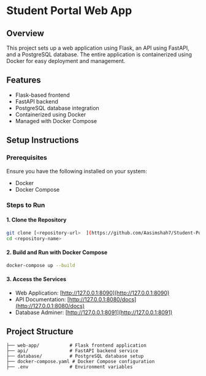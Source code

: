 # Student Portal Web App

## Overview  
This project sets up a web application using Flask, an API using FastAPI, and a PostgreSQL database. The entire application is containerized using Docker for easy deployment and management.  

## Features  
- Flask-based frontend  
- FastAPI backend  
- PostgreSQL database integration  
- Containerized using Docker  
- Managed with Docker Compose  

## Setup Instructions  

### Prerequisites  
Ensure you have the following installed on your system:  
- Docker  
- Docker Compose  

### Steps to Run  

#### **1. Clone the Repository**  
```sh  
git clone [<repository-url>  ](https://github.com/Aasimshah7/Student-Portal-Web-App)
cd <repository-name>  
```

#### **2. Build and Run with Docker Compose**  
```sh  
docker-compose up --build  
```

#### **3. Access the Services**  
- Web Application: [http://127.0.0.1:8090](http://127.0.0.1:8090)  
- API Documentation: [http://127.0.0.1:8080/docs](http://127.0.0.1:8080/docs)  
- Database Adminer: [http://127.0.0.1:8091](http://127.0.0.1:8091)  

## Project Structure  
```
├── web-app/           # Flask frontend application  
├── api/               # FastAPI backend service  
├── database/          # PostgreSQL database setup  
├── docker-compose.yaml # Docker Compose configuration  
├── .env               # Environment variables  
```


